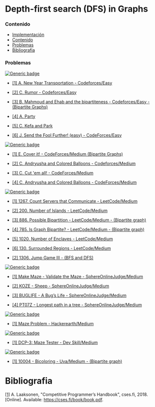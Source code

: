 # Depth-first search (DFS) in Graphs

### Contenido

* [Implementación](#)
* [Contenido](#contenido)
* [Problemas](#problemas)
* [Bibliografia](#bibliografia)

### Problemas

[![Generic badge](https://img.shields.io/badge/Codeforces-Easy-green.svg)](https://codeforces.com/problemset)

* [[1] A. New Year Transportation - Codeforces/Easy](https://codeforces.com/problemset/problem/500/A)

* [[2] C. Rumor - Codeforces/Easy](https://codeforces.com/problemset/problem/893/C)

* [[3] B. Mahmoud and Ehab and the bipartiteness - Codeforces/Easy - (Bipartite Graphs)](https://codeforces.com/problemset/problem/862/B)

* [[4] A. Party](https://codeforces.com/problemset/problem/115/A)

* [[5] C. Kefa and Park](https://codeforces.com/contest/580/problem/C)

* [[6] J. Send the Fool Further! (easy) - CodeForces/Easy](https://codeforces.com/problemset/problem/802/J)

[![Generic badge](https://img.shields.io/badge/Codeforces-Medium-yellow.svg)](https://codeforces.com/problemset)

* [[1] E. Cover it! - CodeForces/Medium (Bipartite Graphs)](https://codeforces.com/contest/1176/problem/E)

* [[2] C. Andryusha and Colored Balloons - Codeforces/Medium](https://codeforces.com/problemset/problem/780/C)

* [[3] C. Cut 'em all! - CodeForces/Medium](https://codeforces.com/contest/982/problem/C)

* [[4] C. Andryusha and Colored Balloons - CodeForces/Medium](https://codeforces.com/contest/780/problem/C)


[![Generic badge](https://img.shields.io/badge/LeetCode-Medium-yellow.svg)](https://leetcode.com/problemset/algorithms/)

* [[1] 1267. Count Servers that Communicate - LeetCode/Medium](https://leetcode.com/problems/count-servers-that-communicate/)

* [[2] 200. Number of Islands - LeetCode/Medium](https://leetcode.com/problems/number-of-islands/)

* [[3] 886. Possible Bipartition - LeetCode/Medium - (Bipartite graph)](https://leetcode.com/problems/possible-bipartition/)

* [[4] 785. Is Graph Bipartite? - LeetCode/Medium - (Bipartite graph)](https://leetcode.com/problems/is-graph-bipartite/)

* [[5] 1020. Number of Enclaves - LeetCode/Medium](https://leetcode.com/problems/number-of-enclaves/)

* [[6] 130. Surrounded Regions - LeetCode/Medium](https://leetcode.com/problems/surrounded-regions/)

* [[2] 1306. Jump Game III - (BFS and DFS)](https://leetcode.com/problems/jump-game-iii/)

[![Generic badge](https://img.shields.io/badge/SphereOnlineJudge-Medium-yellow.svg)](https://www.spoj.com/problems/classical/)

* [[1] Make Maze - Validate the Maze - SphereOnlineJudge/Medium](https://www.spoj.com/problems/MAKEMAZE/)

* [[2] KOZE - Sheep - SphereOnlineJudge/Medium](https://www.spoj.com/problems/KOZE/)

* [[3] BUGLIFE - A Bug’s Life - SphereOnlineJudge/Medium](https://www.spoj.com/problems/BUGLIFE/)

* [[4] PT07Z - Longest path in a tree - SphereOnlineJudge/Medium](https://www.spoj.com/problems/PT07Z/)

[![Generic badge](https://img.shields.io/badge/Hackerearth-Medium-yellow.svg)](https://www.hackerearth.com/de/practice/)

* [[1] Maze Problem - Hackerearth/Medium](https://www.hackerearth.com/de/problem/algorithm/problem-1-29/)

[![Generic badge](https://img.shields.io/badge/DevSkill-Medium-yellow.svg)](https://devskill.com/CodingProblems)

* [[1] DCP-3: Maze Tester - Dev Skill/Medium](https://devskill.com/CodingProblems/ViewProblem/3)

[![Generic badge](https://img.shields.io/badge/Uva-Medium-yellow.svg)](https://devskill.com/CodingProblems)

* [[1] 10004 - Bicoloring - Uva/Medium - (Bipartite graph)](https://onlinejudge.org/index.php?option=com_frontpage&Itemid=1)

# Bibliografia

[[1]](https://cses.fi/book/book.pdf) A. Laaksonen, "Competitive Programmer’s Handbook", cses.fi, 2018. [Online]. Available: https://cses.fi/book/book.pdf.
